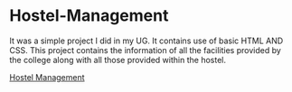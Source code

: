 # Hostel-Management
It was a simple project I did in my UG. It contains use of basic HTML AND CSS.
This project contains the information of all the facilities provided by the college along with all those provided within the hostel.


[Hostel Management](https://nayandiniii.github.io/Hostel-Management/)
